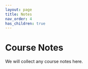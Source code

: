 ```yaml
---
layout: page
title: Notes  
nav_order: 4
has_children: true
---
```


# Course Notes 

We will collect any course notes here. 

<!-- {% assign citable = site.citables | where:"key","rank_nullity" | first %}
{{ citable.content }}


<script type="text/tikz">
  \begin{tikzpicture}
    \draw (0,0) circle (1in);
  \end{tikzpicture}
</script> -->
